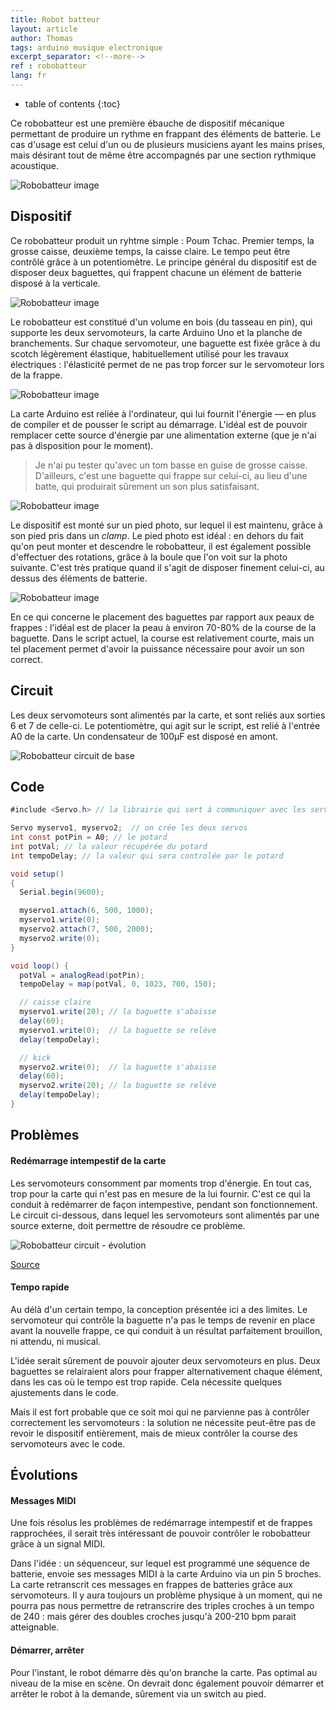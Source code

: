 ```yaml
---
title: Robot batteur
layout: article
author: Thomas
tags: arduino musique electronique
excerpt_separator: <!--more-->
ref : robobatteur
lang: fr
---
```

* table of contents
{:toc}

Ce robobatteur est une première ébauche de dispositif mécanique permettant de produire un rythme en frappant des éléments de batterie. Le cas d'usage est celui d'un ou de plusieurs musiciens ayant les mains prises, mais désirant tout de même être accompagnés par une section rythmique acoustique.

![Robobatteur image](/assets/images/docs/robotbatteur_5632.webp)

## Dispositif ##
Ce robobatteur produit un ryhtme simple : Poum Tchac. Premier temps, la grosse caisse, deuxième temps, la caisse claire. Le tempo peut être contrôlé  grâce à un potentiomètre.
Le principe général du dispositif est de disposer deux baguettes, qui frappent chacune un élément de batterie disposé à la verticale.

![Robobatteur image](/assets/images/docs/robotbatteur_5624.webp)

Le robobatteur est constitué d'un volume en bois (du tasseau en pin), qui supporte les deux servomoteurs, la carte Arduino Uno et la planche de branchements. Sur chaque servomoteur, une baguette est fixée grâce à du scotch légèrement élastique, habituellement utilisé pour les travaux électriques : l'élasticité permet de ne pas trop forcer sur le servomoteur lors de la frappe.

![Robobatteur image](/assets/images/docs/robotbatteur_5629.webp)

La carte Arduino est reliée à l'ordinateur, qui lui fournit l'énergie ― en plus de compiler et de pousser le script au démarrage. L'idéal est de pouvoir remplacer cette source d'énergie par une alimentation externe (que je n'ai pas à disposition pour le moment).

> Je n'ai pu tester qu'avec un tom basse en guise de grosse caisse. D'ailleurs, c'est une baguette qui frappe sur celui-ci, au lieu d'une batte, qui produirait sûrement un son plus satisfaisant.

![Robobatteur image](/assets/images/docs/robotbatteur_5630.webp)

Le dispositif est monté sur un pied photo, sur lequel il est maintenu, grâce à son pied pris dans un *clamp*. Le pied photo est idéal : en dehors du fait qu'on peut monter et descendre le robobatteur, il est également possible d'effectuer des rotations, grâce à la boule que l'on voit sur la photo suivante. C'est très pratique quand il s'agit de disposer finement celui-ci, au dessus des éléments de batterie.

![Robobatteur image](/assets/images/docs/robotbatteur_5628.webp)

En ce qui concerne le placement des baguettes par rapport aux peaux de frappes : l'idéal est de placer la peau à environ 70-80% de la course de la baguette. Dans le script actuel, la course est relativement courte, mais un tel placement permet d'avoir la puissance nécessaire pour avoir un son correct.

## Circuit ##
Les deux servomoteurs sont alimentés par la carte, et sont reliés aux sorties 6 et 7 de celle-ci. Le potentiomètre, qui agit sur le script, est relié à l'entrée A0 de la carte. Un condensateur de 100µF est disposé en amont.

![Robobatteur circuit de base](/assets/images/docs/robotbatteur-circuit-1.png)

## Code ##
``` java
#include <Servo.h> // la librairie qui sert à communiquer avec les servomoteurs

Servo myservo1, myservo2;  // on crée les deux servos
int const potPin = A0; // le potard
int potVal; // la valeur récupérée du potard
int tempoDelay; // la valeur qui sera controlée par le potard

void setup()
{
  Serial.begin(9600);

  myservo1.attach(6, 500, 1000);
  myservo1.write(0);
  myservo2.attach(7, 500, 2000);
  myservo2.write(0);
}

void loop() {
  potVal = analogRead(potPin);
  tempoDelay = map(potVal, 0, 1023, 700, 150);

  // caisse claire
  myservo1.write(20); // la baguette s'abaisse
  delay(60);
  myservo1.write(0);  // la baguette se relève
  delay(tempoDelay);

  // kick
  myservo2.write(0);  // la baguette s'abaisse
  delay(60);
  myservo2.write(20); // la baguette se relève
  delay(tempoDelay);
}
```
## Problèmes ##

#### Redémarrage intempestif de la carte ####

Les servomoteurs consomment par moments trop d'énergie. En tout cas, trop pour la carte qui n'est pas en mesure de la lui fournir. C'est ce qui la conduit à redémarrer de façon intempestive, pendant son fonctionnement. Le circuit ci-dessous, dans lequel les servomoteurs sont alimentés par une source externe, doit permettre de résoudre ce problème.

![Robobatteur circuit - évolution](/assets/images/docs/robotbatteur-circuit-2.png)

[Source](https://www.carnetdumaker.net/articles/controler-un-servomoteur-avec-une-carte-arduino-genuino)  

#### Tempo rapide ####

Au délà d'un certain tempo, la conception présentée ici a des limites. Le servomoteur qui contrôle la baguette n'a pas le temps de revenir en place avant la nouvelle frappe, ce qui conduit à un résultat parfaitement brouillon, ni attendu, ni musical.

L'idée serait sûrement de pouvoir ajouter deux servomoteurs en plus. Deux baguettes se relairaient alors pour frapper alternativement chaque élément, dans les cas où le tempo est trop rapide. Cela nécessite quelques ajustements dans le code.

Mais il est fort probable que ce soit moi qui ne parvienne pas à contrôler correctement les servomoteurs : la solution ne nécessite peut-être pas de revoir le dispositif entièrement, mais de mieux contrôler la course des servomoteurs avec le code.

## Évolutions ##
#### Messages MIDI ####

Une fois résolus les problèmes de redémarrage intempestif et de frappes rapprochées, il serait très intéressant de pouvoir contrôler le robobatteur grâce à un signal MIDI.

Dans l'idée : un séquenceur, sur lequel est programmé une séquence de batterie, envoie ses messages MIDI à la carte Arduino via un pin 5 broches. La carte retranscrit ces messages en frappes de batteries grâce aux servomoteurs. Il y aura toujours un problème physique à un moment, qui ne pourra pas nous permettre de retranscrire des triples croches à un tempo de 240 : mais gérer des doubles croches jusqu'à 200-210 bpm parait atteignable.


#### Démarrer, arrêter ####
Pour l'instant, le robot démarre dès qu'on branche la carte. Pas optimal au niveau de la mise en scène. On devrait donc également pouvoir démarrer et arrêter le robot à la demande, sûrement via un switch au pied.
